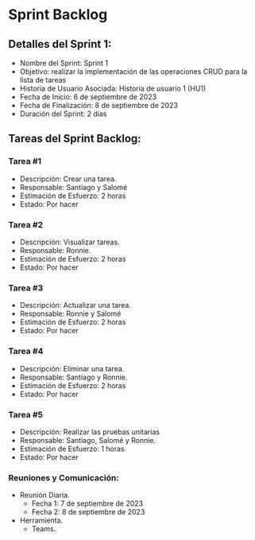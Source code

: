 # Sprint Backlog

## Detalles del Sprint 1:

- Nombre del Sprint: Sprint 1
- Objetivo: realizar la implementación de las operaciones CRUD para la lista de tareas
- Historia de Usuario Asociada: Historia de usuario 1 (HU1)
- Fecha de Inicio: 6 de septiembre de 2023
- Fecha de Finalización: 8 de septiembre de 2023
- Duración del Sprint: 2 días

## Tareas del Sprint Backlog:

### Tarea #1

- Descripción: Crear una tarea.
- Responsable: Santiago y Salomé
- Estimación de Esfuerzo: 2 horas
- Estado: Por hacer

### Tarea #2

- Descripción: Visualizar tareas.
- Responsable: Ronnie.
- Estimación de Esfuerzo: 2 horas
- Estado: Por hacer

### Tarea #3

- Descripción: Actualizar una tarea.
- Responsable: Ronnie y Salomé
- Estimación de Esfuerzo: 2 horas
- Estado: Por hacer

### Tarea #4

- Descripción: Eliminar una tarea.
- Responsable: Santiago y Ronnie.
- Estimación de Esfuerzo: 2 horas
- Estado: Por hacer

### Tarea #5

- Descripción: Realizar las pruebas unitarias
- Responsable: Santiago, Salomé y Ronnie.
- Estimación de Esfuerzo: 1 horas
- Estado: Por hacer

### Reuniones y Comunicación:

- Reunión Diaria.
  - Fecha 1: 7 de septiembre de 2023
  - Fecha 2: 8 de septiembre de 2023
- Herramienta.
  - Teams.
